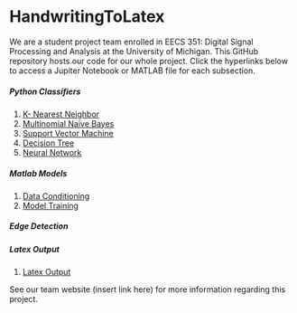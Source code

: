 # HandwritingToLatex
We are a student project team enrolled in EECS 351: Digital Signal Processing and Analysis at the University of Michigan.
This GitHub repository hosts our code for our whole project. Click the hyperlinks below to access a Jupiter Notebook or MATLAB file for each subsection. 

##### Python Classifiers
1. [K- Nearest Neighbor](https://github.com/EmiliaPsacharopoulos/HandwritingToLatex/blob/main/KNearestNeighbors.ipynb)
2. [Multinomial Naïve Bayes](https://github.com/EmiliaPsacharopoulos/HandwritingToLatex/blob/main/GaussianNB.ipynb)
3. [Support Vector Machine](https://github.com/EmiliaPsacharopoulos/HandwritingToLatex/blob/main/SVM.ipynb)
4. [Decision Tree](https://github.com/EmiliaPsacharopoulos/HandwritingToLatex/blob/main/DecisionTree.ipynb)
5. [Neural Network](https://github.com/EmiliaPsacharopoulos/HandwritingToLatex/blob/main/LeNet_CNN)

##### Matlab Models
1. [Data Conditioning](https://github.com/EmiliaPsacharopoulos/HandwritingToLatex/blob/main/data_conditioning.m)
2. [Model Training](https://github.com/EmiliaPsacharopoulos/HandwritingToLatex/blob/main/train_test.m)

##### Edge Detection

##### Latex Output
1. [Latex Output]()


See our team website (insert link here) for more information regarding this project.
